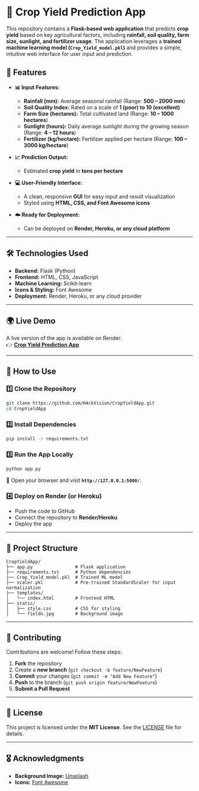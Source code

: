 # 🌾 Crop Yield Prediction App  

This repository contains a **Flask-based web application** that predicts **crop yield** based on key agricultural factors, including **rainfall, soil quality, farm size, sunlight, and fertilizer usage**. The application leverages a **trained machine learning model (`Crop_Yield_model.pkl`)** and provides a simple, intuitive web interface for user input and prediction.  

## 🚀 Features  

- **📊 Input Features:**  
  - **Rainfall (mm):** Average seasonal rainfall (Range: **500 – 2000 mm**)  
  - **Soil Quality Index:** Rated on a scale of **1 (poor) to 10 (excellent)**  
  - **Farm Size (hectares):** Total cultivated land (Range: **10 – 1000 hectares**)  
  - **Sunlight (hours):** Daily average sunlight during the growing season (Range: **4 – 12 hours**)  
  - **Fertilizer (kg/hectare):** Fertilizer applied per hectare (Range: **100 – 3000 kg/hectare**)  

- **📈 Prediction Output:**  
  - Estimated **crop yield** in **tons per hectare**  

- **💻 User-Friendly Interface:**  
  - A clean, responsive **GUI** for easy input and result visualization  
  - Styled using **HTML, CSS, and Font Awesome icons**  

- **☁️ Ready for Deployment:**  
  - Can be deployed on **Render, Heroku, or any cloud platform**  

---

## 🛠 Technologies Used  

- **Backend:** Flask (Python)  
- **Frontend:** HTML, CSS, JavaScript  
- **Machine Learning:** Scikit-learn  
- **Icons & Styling:** Font Awesome  
- **Deployment:** Render, Heroku, or any cloud provider  

---

## 🌍 Live Demo  

A live version of the app is available on Render:  
👉 **[Crop Yield Prediction App](https://cropyieldapp.onrender.com)**  

---

## 📌 How to Use  

### 1️⃣ Clone the Repository  
```bash
git clone https://github.com/H4ckVision/CropYieldApp.git
cd CropYieldApp
```

### 2️⃣ Install Dependencies  
```bash
pip install -r requirements.txt
```

### 3️⃣ Run the App Locally  
```bash
python app.py
```
📌 Open your browser and visit **`http://127.0.0.1:5000/`**.  

### 4️⃣ Deploy on Render (or Heroku)  
- Push the code to GitHub  
- Connect the repository to **Render/Heroku**  
- Deploy the app  

---

## 📂 Project Structure  

```
CropYieldApp/
├── app.py                # Flask application
├── requirements.txt      # Python dependencies
├── Crop_Yield_model.pkl  # Trained ML model
├── scaler.pkl            # Pre-trained StandardScaler for input normalization
├── templates/
│   └── index.html        # Frontend HTML
├── static/
│   ├── style.css         # CSS for styling
│   └── fields.jpg        # Background image
```

---

## 🤝 Contributing  

Contributions are welcome! Follow these steps:  
1. **Fork** the repository  
2. Create a **new branch** (`git checkout -b feature/NewFeature`)  
3. **Commit** your changes (`git commit -m "Add New Feature"`)  
4. **Push** to the branch (`git push origin feature/NewFeature`)  
5. **Submit a Pull Request**  

---

## 📜 License  

This project is licensed under the **MIT License**. See the [LICENSE](LICENSE) file for details.  

---

## 🎖️ Acknowledgments  

- **Background Image:** [Unsplash](https://unsplash.com/)  
- **Icons:** [Font Awesome](https://fontawesome.com/)  
